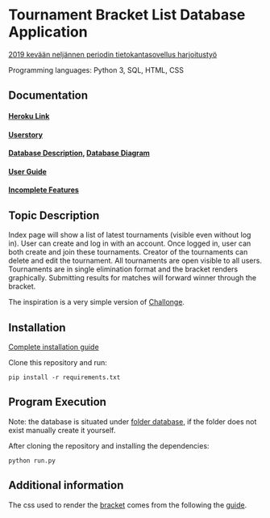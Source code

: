# Tournament Bracket List Database Application

[2019 kevään neljännen periodin tietokantasovellus harjoitustyö](https://materiaalit.github.io/tsoha-19/)

Programming languages: Python 3, SQL, HTML, CSS

## Documentation

#### [Heroku Link](https://wenlei-dai-rankkauslista-tsoha.herokuapp.com/)
#### [Userstory](https://github.com/rescawen/Wenlei-Dai-Rankkauslista-Tsoha/blob/master/documentation/userstory.md)
#### [Database Description](https://github.com/rescawen/Wenlei-Dai-Rankkauslista-Tsoha/blob/master/documentation/databasedescription.md), [Database Diagram](https://raw.githubusercontent.com/rescawen/Wenlei-Dai-Rankkauslista-Tsoha/master/documentation/pictures/tsohatietokantakaavioloppupalautus.jpg)
#### [User Guide](https://github.com/rescawen/Wenlei-Dai-Rankkauslista-Tsoha/blob/master/documentation/userguide.md)
#### [Incomplete Features](https://github.com/rescawen/Wenlei-Dai-Rankkauslista-Tsoha/blob/master/documentation/incompletefeatures.md)

## Topic Description

Index page will show a list of latest tournaments (visible even without log in). User can create and log in with an account. Once logged in, user can both create and join these tournaments. Creator of the tournaments can delete and edit the tournament. All tournaments are open visible to all users. Tournaments are in single elimination format and the bracket renders graphically. Submitting results for matches will forward winner through the bracket. 

The inspiration is a very simple version of [Challonge](https://challonge.com/).

## Installation 
[Complete installation guide](https://github.com/rescawen/Wenlei-Dai-Rankkauslista-Tsoha/blob/master/documentation/installationguide.md)

Clone this repository and run:

`pip install -r requirements.txt`

## Program Execution

Note: the database is situated under [folder database](https://github.com/rescawen/Wenlei-Dai-Rankkauslista-Tsoha/blob/master/application/__init__.py#L11), if the folder does not exist manually create it yourself.

After cloning the repository and installing the dependencies: 

`python run.py`

## Additional information

The css used to render the [bracket](https://github.com/rescawen/Wenlei-Dai-Rankkauslista-Tsoha/blob/master/application/static/bracket.css) comes from the following the [guide](http://blog.krawaller.se/posts/exploring-a-css3-tournament-bracket/). 
